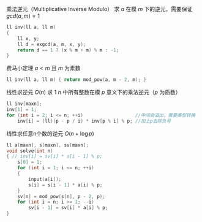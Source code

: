 乘法逆元（Multiplicative Inverse Modulo）
求 $a$ 在模 $m$ 下的逆元，需要保证 $gcd(a,m)=1$
```cpp
ll inv(ll a, ll m)
{
    ll x, y;
    ll d = exgcd(a, m, x, y);
    return d == 1 ? (x % m + m) % m : -1;
}
```
费马小定理 $a<m$ 且 $m$ 为素数
```cpp
ll inv(ll a, ll m) { return mod_pow(a, m - 2, m); }
```
线性求逆元 $O(n)$
求 $1~n$ 中所有整数在模 $p$ 意义下的乘法逆元（$p$ 为质数）
```cpp
ll inv[maxn];
inv[1] = 1;
for (int i = 2; i <= n; ++i)                   //中间会溢出，需要类型转换
    inv[i] = (ll)(p - p / i) * inv[p % i] % p; //加上p去除负号
```
线性求任意n个数的逆元 $O(n + \log p)$
```cpp
ll a[maxn], s[maxn], sv[maxn];
void solve(int n)
{ // inv[i] = sv[i] * s[i - 1] % p;
    s[0] = 1;
    for (int i = 1; i <= n; ++i)
    {
        input(a[i]);
        s[i] = s[i - 1] * a[i] % p;
    }
    sv[n] = mod_pow(s[n], p - 2, p);
    for (int i = n; i >= 1; --i)
        sv[i - 1] = sv[i] * a[i] % p;
}
```